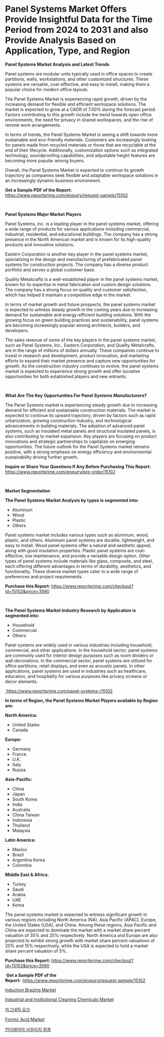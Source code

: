 <p><h1>Panel Systems Market Offers Provide Insightful Data for the Time Period from 2024 to 2031 and also Provide Analysis Based on Application, Type, and Region</h1></p><p><strong>Panel Systems Market Analysis and Latest Trends</strong></p>
<p><p>Panel systems are modular units typically used in office spaces to create partitions, walls, workstations, and other customized structures. These systems are versatile, cost-effective, and easy to install, making them a popular choice for modern office layouts.</p><p>The Panel Systems Market is experiencing rapid growth, driven by the increasing demand for flexible and efficient workspace solutions. The market is expected to grow at a CAGR of 7.00% during the forecast period. Factors contributing to this growth include the trend towards open office environments, the need for privacy in shared workspaces, and the rise of remote work arrangements.</p><p>In terms of trends, the Panel Systems Market is seeing a shift towards more sustainable and eco-friendly materials. Customers are increasingly looking for panels made from recycled materials or those that are recyclable at the end of their lifecycle. Additionally, customization options such as integrated technology, soundproofing capabilities, and adjustable height features are becoming more popular among buyers.</p><p>Overall, the Panel Systems Market is expected to continue its growth trajectory as companies seek flexible and adaptable workspace solutions in an increasingly dynamic business environment.</p></p>
<p><strong>Get a Sample PDF of the Report:&nbsp;</strong> <a href="https://www.reportprime.com/enquiry/request-sample/15102">https://www.reportprime.com/enquiry/request-sample/15102</a></p>
<p>&nbsp;</p>
<p><strong>Panel Systems Major Market Players</strong></p>
<p><p>Panel Systems, Inc. is a leading player in the panel systems market, offering a wide range of products for various applications including commercial, industrial, residential, and educational buildings. The company has a strong presence in the North American market and is known for its high-quality products and innovative solutions.</p><p>Eastern Corporation is another key player in the panel systems market, specializing in the design and manufacturing of prefabricated panel systems for construction projects. The company has a diverse product portfolio and serves a global customer base.</p><p>Quality Metalcrafts is a well-established player in the panel systems market, known for its expertise in metal fabrication and custom design solutions. The company has a strong focus on quality and customer satisfaction, which has helped it maintain a competitive edge in the market.</p><p>In terms of market growth and future prospects, the panel systems market is expected to witness steady growth in the coming years due to increasing demand for sustainable and energy-efficient building solutions. With the growing focus on green building practices and sustainability, panel systems are becoming increasingly popular among architects, builders, and developers.</p><p>The sales revenue of some of the key players in the panel systems market, such as Panel Systems, Inc., Eastern Corporation, and Quality Metalcrafts, are in the range of millions of dollars annually. These companies continue to invest in research and development, product innovation, and marketing efforts to expand their market presence and capture new opportunities for growth. As the construction industry continues to evolve, the panel systems market is expected to experience strong growth and offer lucrative opportunities for both established players and new entrants.</p></p>
<p>&nbsp;</p>
<p><strong>What Are The Key Opportunities For Panel Systems Manufacturers?</strong></p>
<p><p>The Panel Systems market is experiencing steady growth due to increasing demand for efficient and sustainable construction materials. The market is expected to continue its upward trajectory, driven by factors such as rapid urbanization, growing construction industry, and technological advancements in building materials. The adoption of advanced panel systems, such as insulated metal panels and structural insulated panels, is also contributing to market expansion. Key players are focusing on product innovations and strategic partnerships to capitalize on emerging opportunities. The future outlook for the Panel Systems market remains positive, with a strong emphasis on energy efficiency and environmental sustainability driving further growth.</p></p>
<p><strong>Inquire or Share Your Questions If Any Before Purchasing This Report:</strong> <a href="https://www.reportprime.com/enquiry/pre-order/15102">https://www.reportprime.com/enquiry/pre-order/15102</a></p>
<p>&nbsp;</p>
<p><strong>Market Segmentation</strong></p>
<p><strong>The Panel Systems Market Analysis by types is segmented into:</strong></p>
<p><ul><li>Aluminum</li><li>Wood</li><li>Plastic</li><li>Others</li></ul></p>
<p><p>Panel systems market includes various types such as aluminum, wood, plastic, and others. Aluminum panel systems are durable, lightweight, and easy to install. Wood panel systems offer a natural and aesthetic appeal, along with good insulation properties. Plastic panel systems are cost-effective, low maintenance, and provide a versatile design option. Other types of panel systems include materials like glass, composite, and steel, each offering different advantages in terms of durability, aesthetics, and functionality. These diverse market types cater to a wide range of preferences and project requirements.</p></p>
<p><strong>Purchase this Report:&nbsp;</strong><a href="https://www.reportprime.com/checkout?id=15102&price=3590">https://www.reportprime.com/checkout?id=15102&price=3590</a></p>
<p>&nbsp;</p>
<p><strong>The Panel Systems Market Industry Research by Application is segmented into:</strong></p>
<p><ul><li>Household</li><li>Commercial</li><li>Others</li></ul></p>
<p><p>Panel systems are widely used in various industries including household, commercial, and other applications. In the household sector, panel systems are commonly used for interior design purposes such as room dividers or wall decorations. In the commercial sector, panel systems are utilized for office partitions, retail displays, and even as acoustic panels. In other applications, panel systems are used in industries such as healthcare, education, and hospitality for various purposes like privacy screens or decor elements.</p></p>
<p><a href="https://www.reportprime.com/panel-systems-r15102">&nbsp;https://www.reportprime.com/panel-systems-r15102</a></p>
<p><strong>In terms of Region, the Panel Systems Market Players available by Region are:</strong></p>
<p>
    <p> <strong> North America: </strong>
        <ul>
            <li>United States</li>
            <li>Canada</li>
        </ul>
        </p> 
    <p> <strong> Europe: </strong>
        <ul>
            <li>Germany</li>
            <li>France</li>
            <li>U.K.</li>
            <li>Italy</li>
            <li>Russia</li>
        </ul>
        </p> 
    <p> <strong> Asia-Pacific: </strong>
        <ul>
            <li>China</li>
            <li>Japan</li>
            <li>South Korea</li>
            <li>India</li>
            <li>Australia</li>
            <li>China Taiwan</li>
            <li>Indonesia</li>
            <li>Thailand</li>
            <li>Malaysia</li>
        </ul>
        </p> 
    <p> <strong> Latin America: </strong>
        <ul>
            <li>Mexico</li>
            <li>Brazil</li>
            <li>Argentina Korea</li>
            <li>Colombia</li>
        </ul>
        </p> 
    <p> <strong> Middle East & Africa: </strong>
        <ul>
            <li>Turkey</li>
            <li>Saudi</li>
            <li>Arabia</li>
            <li>UAE</li>
            <li>Korea</li>
        </ul>
    </p>
    </p>
<p><p>The panel systems market is expected to witness significant growth in various regions including North America (NA), Asia Pacific (APAC), Europe, the United States (USA), and China. Among these regions, Asia Pacific and China are expected to dominate the market with a market share percent valuation of 35% and 25% respectively. North America and Europe are also projected to exhibit strong growth with market share percent valuations of 20% and 15% respectively, while the USA is expected to hold a market share percent valuation of 5%.</p></p>
<p><strong>Purchase this Report: </strong><a href="https://www.reportprime.com/checkout?id=15102&price=3590">https://www.reportprime.com/checkout?id=15102&price=3590</a></p>
<p>&nbsp;<strong>Get a Sample PDF of the Report:&nbsp;&nbsp;</strong><a href="https://www.reportprime.com/enquiry/request-sample/15102">https://www.reportprime.com/enquiry/request-sample/15102</a></p>
<p><strong></strong></p>
<p><p><a href="https://github.com/joannesouthgate/Market-Research-Report-List-2/blob/main/induction-brazing-market.md">Induction Brazing Market</a></p><p><a href="https://issuu.com/reportprime-2/docs/industrial-and-institutional-cleaning-chemicals-ma">Industrial and Institutional Cleaning Chemicals Market</a></p><p><a href="https://github.com/FelipeGrrady654556/Market-Research-Report-List-1/blob/main/967487323420.md">마그네틱 요크</a></p><p><a href="https://issuu.com/reportprime-2/docs/formic-acid-market-size-2030.pptx">Formic Acid Market</a></p><p><a href="https://medium.com/@alanperkins1921/%ED%95%98%EC%B8%B5-%EC%82%AC%EC%9D%BC%EB%A6%AC%EC%A7%80-%ED%95%84%EB%A6%84-%EC%8B%9C%EC%9E%A5-%EA%B2%BD%EC%9F%81-%EB%B6%84%EC%84%9D-%EC%8B%9C%EC%9E%A5-%EB%8F%99%ED%96%A5-%EB%B0%8F-2031%EB%85%84%EA%B9%8C%EC%A7%80-%EC%98%88%EC%B8%A1-05d1df3dff8b">언더레이어 사일리지 필름</a></p></p>